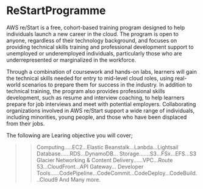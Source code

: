 # ReStartProgramme
AWS re/Start is a free, cohort-based training program designed to help individuals launch a new career in the cloud. The program is open to anyone, regardless of their technology background, and focuses on providing technical skills training and professional development support to unemployed or underemployed individuals, particularly those who are underrepresented or marginalized in the workforce.

Through a combination of coursework and hands-on labs, learners will gain the technical skills needed for entry to mid-level cloud roles, using real-world scenarios to prepare them for success in the industry. In addition to technical training, the program also provides professional skills development, such as resume and interview coaching, to help learners prepare for job interviews and meet with potential employers. Collaborating organizations involved in AWS re/Start support a wide range of individuals, including minorities, young people, and those who have been displaced from their jobs.

The following are Learing objective you will cover;
>> Computing.....EC2...Elastic Beanstalk...Lanbda...Lightsail
>> Database......RDS...DynamoDB...
>> Storage.......S3...FSx...EFS...S3 Glacier
>> Networking & Content Delivery......VPC...Route 53...CloudFront...API Gateway...
>> Developer Tools......CodePipeline...CodeCommit...CodeDeploy...CodeBuild...Cloud9
>> And Many more.
